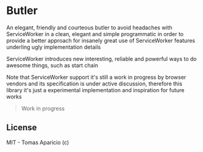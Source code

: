 # Butler

An elegant, friendly and courteous butler to avoid headaches with ServiceWorker 
in a clean, elegant and simple programmatic in order to provide a better approach for insanely great use
of ServiceWorker features underling ugly implementation details

ServiceWorker introduces new interesting, reliable and powerful ways to do awesome things, such as start chain

Note that ServiceWorker support it's still a work in progress by browser vendors and its specification is under active discussion, 
therefore this library it's just a experimental implementation and inspiration for future works

> Work in progress

## License 

MIT - Tomas Aparicio (c)
